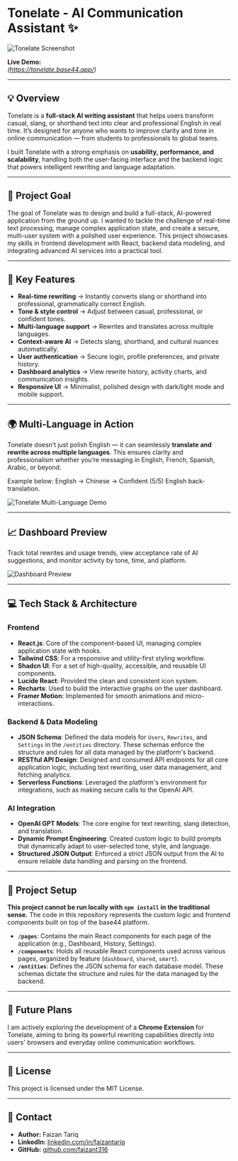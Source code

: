 # Tonelate - AI Communication Assistant ✨

![Tonelate Screenshot](https://github.com/user-attachments/assets/8a02b57e-f88c-433b-8075-e016455521ea)

**Live Demo:**  
*(https://tonelate.base44.app/)*

---

## 💡 Overview

Tonelate is a **full-stack AI writing assistant** that helps users transform casual, slang, or shorthand text into clear and professional English in real time.
It’s designed for anyone who wants to improve clarity and tone in online communication — from students to professionals to global teams.

I built Tonelate with a strong emphasis on **usability, performance, and scalability**, handling both the user-facing interface and the backend logic that powers intelligent rewriting and language adaptation.

---

## 🎯 Project Goal

The goal of Tonelate was to design and build a full-stack, AI-powered application from the ground up. I wanted to tackle the challenge of real-time text processing, manage complex application state, and create a secure, multi-user system with a polished user experience. This project showcases my skills in frontend development with React, backend data modeling, and integrating advanced AI services into a practical tool.

---

## 🚀 Key Features

-   **Real-time rewriting** → Instantly converts slang or shorthand into professional, grammatically correct English.
-   **Tone & style control** → Adjust between casual, professional, or confident tones.
-   **Multi-language support** → Rewrites and translates across multiple languages.
-   **Context-aware AI** → Detects slang, shorthand, and cultural nuances automatically.
-   **User authentication** → Secure login, profile preferences, and private history.
-   **Dashboard analytics** → View rewrite history, activity charts, and communication insights.
-   **Responsive UI** → Minimalist, polished design with dark/light mode and mobile support.

---

## 🌍 Multi-Language in Action

Tonelate doesn’t just polish English — it can seamlessly **translate and rewrite across multiple languages**.
This ensures clarity and professionalism whether you’re messaging in English, French, Spanish, Arabic, or beyond.

Example below: English → Chinese → Confident (5/5) English back-translation.  

![Tonelate Multi-Language Demo](https://github.com/user-attachments/assets/04069f3a-9269-4e16-a9df-e32c84813497)

---

## 📈 Dashboard Preview

Track total rewrites and usage trends, view acceptance rate of AI suggestions, and monitor activity by tone, time, and platform.

![Dashboard Preview](https://github.com/user-attachments/assets/6ed716f8-bac1-4633-b7a9-d19ae43bcc10)

---

## 💻 Tech Stack & Architecture

### **Frontend**

-   **React.js**: Core of the component-based UI, managing complex application state with hooks.
-   **Tailwind CSS**: For a responsive and utility-first styling workflow.
-   **Shadcn UI**: For a set of high-quality, accessible, and reusable UI components.
-   **Lucide React**: Provided the clean and consistent icon system.
-   **Recharts**: Used to build the interactive graphs on the user dashboard.
-   **Framer Motion**: Implemented for smooth animations and micro-interactions.

### **Backend & Data Modeling**

-   **JSON Schema**: Defined the data models for `Users`, `Rewrites`, and `Settings` in the `/entities` directory. These schemas enforce the structure and rules for all data managed by the platform's backend.
-   **RESTful API Design**: Designed and consumed API endpoints for all core application logic, including text rewriting, user data management, and fetching analytics.
-   **Serverless Functions**: Leveraged the platform's environment for integrations, such as making secure calls to the OpenAI API.

### **AI Integration**

-   **OpenAI GPT Models**: The core engine for text rewriting, slang detection, and translation.
-   **Dynamic Prompt Engineering**: Created custom logic to build prompts that dynamically adapt to user-selected tone, style, and language.
-   **Structured JSON Output**: Enforced a strict JSON output from the AI to ensure reliable data handling and parsing on the frontend.

---

## 🔧 Project Setup

**This project cannot be run locally with `npm install` in the traditional sense.** The code in this repository represents the custom logic and frontend components built on top of the base44 platform.

-   **`/pages`**: Contains the main React components for each page of the application (e.g., Dashboard, History, Settings).
-   **`/components`**: Holds all reusable React components used across various pages, organized by feature (`dashboard`, `shared`, `smart`).
-   **`/entities`**: Defines the JSON schema for each database model. These schemas dictate the structure and rules for the data managed by the backend.

---

## 🚀 Future Plans

I am actively exploring the development of a **Chrome Extension** for Tonelate, aiming to bring its powerful rewriting capabilities directly into users' browsers and everyday online communication workflows.

---

## 📄 License

This project is licensed under the MIT License.

---

## 📧 Contact

-   **Author:** Faizan Tariq
-   **LinkedIn:** [linkedin.com/in/faizantariq](https://www.linkedin.com/in/faizantariq916/)
-   **GitHub:** [github.com/faizant316](https://github.com/faizant316)
